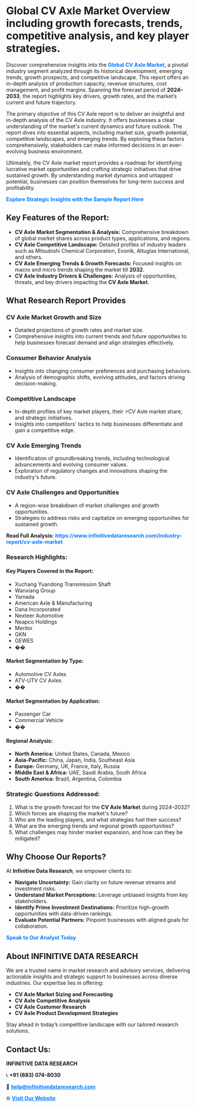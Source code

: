 <h1>Global CV Axle Market Overview including growth forecasts, trends, competitive analysis, and key player strategies.</h1>
<p>
Discover comprehensive insights into the 
<a href="https://www.infinitivedataresearch.com/industry-report/cv-axle-market" rel="dofollow" style="color: #007BFF; text-decoration: none;"><strong>Global CV Axle Market</strong></a>, a pivotal industry segment analyzed through its historical development, emerging trends, growth prospects, and competitive landscape. This report offers an in-depth analysis of production capacity, revenue structures, cost management, and profit margins. Spanning the forecast period of <strong>2024–2033</strong>, the report highlights key drivers, growth rates, and the market’s current and future trajectory.
</p>
<p>
The primary objective of this CV Axle report is to deliver an insightful and in-depth analysis of the CV Axle industry. It offers businesses a clear understanding of the market's current dynamics and future outlook. The report dives into essential aspects, including market size, growth potential, competitive landscapes, and emerging trends. By exploring these factors comprehensively, stakeholders can make informed decisions in an ever-evolving business environment.
</p>
<p>
Ultimately, the CV Axle market report provides a roadmap for identifying lucrative market opportunities and crafting strategic initiatives that drive sustained growth. By understanding market dynamics and untapped potential, businesses can position themselves for long-term success and profitability.
</p>
<p>
<a href="https://www.infinitivedataresearch.com/request-sample/reportId=108494" style="color: #007BFF; text-decoration: none;"><strong>Explore Strategic Insights with the Sample Report Here</strong></a>
</p>

<h2>Key Features of the Report:</h2>
<ul>
<li><strong>CV Axle Market Segmentation & Analysis:</strong> Comprehensive breakdown of global market shares across product types, applications, and regions.</li>
<li><strong>CV Axle Competitive Landscape:</strong> Detailed profiles of industry leaders such as Mitsubishi Chemical Corporation, Evonik, Altuglas International, and others.</li>
<li><strong>CV Axle Emerging Trends & Growth Forecasts:</strong> Focused insights on macro and micro trends shaping the market till <strong>2032</strong>.</li>
<li><strong>CV Axle Industry Drivers & Challenges:</strong> Analysis of opportunities, threats, and key drivers impacting the <strong>CV Axle Market</strong>.</li>
</ul>

<h2>What Research Report Provides</h2>
<h3>CV Axle Market Growth and Size</h3>
<ul>
<li>Detailed projections of growth rates and market size.</li>
<li>Comprehensive insights into current trends and future opportunities to help businesses forecast demand and align strategies effectively.</li>
</ul>

<h3>Consumer Behavior Analysis</h3>
<ul>
<li>Insights into changing consumer preferences and purchasing behaviors.</li>
<li>Analysis of demographic shifts, evolving attitudes, and factors driving decision-making.</li>
</ul>

<h3>Competitive Landscape</h3>
<ul>
<li>In-depth profiles of key market players, their >CV Axle market share, and strategic initiatives.</li>
<li>Insights into competitors' tactics to help businesses differentiate and gain a competitive edge.</li>
</ul>

<h3>CV Axle Emerging Trends</h3>
<ul>
<li>Identification of groundbreaking trends, including technological advancements and evolving consumer values.</li>
<li>Exploration of regulatory changes and innovations shaping the industry's future.</li>
</ul>

<h3>CV Axle Challenges and Opportunities</h3>
<ul>
<li>A region-wise breakdown of market challenges and growth opportunities.</li>
<li>Strategies to address risks and capitalize on emerging opportunities for sustained growth.</li>
</ul>
<p><strong>Read Full Analysis:</strong> <a href="https://www.infinitivedataresearch.com/industry-report/cv-axle-market" rel="dofollow" style="color: #007BFF; text-decoration: none;"><strong>https://www.infinitivedataresearch.com/industry-report/cv-axle-market</strong></a></p>
<h3>Research Highlights:</h3>
<h4>Key Players Covered in the Report:</h4>
<ul><li>Xuchang Yuandong Transmission Shaft</li><li>Wanxiang Group</li><li>Yamada</li><li>American Axle &amp; Manufacturing</li><li>Dana Incorporated</li><li>Nexteer Automotive</li><li>Neapco Holdings</li><li>Meritor</li><li>GKN</li><li>GEWES</li><li>��</li></ul>
<h4>Market Segmentation by Type:</h4>
<ul><li>Automotive CV Axles</li><li>ATV-UTV CV Axles</li><li>��</li></ul>
<h4>Market Segmentation by Application:</h4>
<ul><li>Passenger Car</li><li>Commercial Vehicle</li><li>��</li></ul>

<h4>Regional Analysis:</h4>
<ul>
<li><strong>North America:</strong> United States, Canada, Mexico</li>
<li><strong>Asia-Pacific:</strong> China, Japan, India, Southeast Asia</li>
<li><strong>Europe:</strong> Germany, UK, France, Italy, Russia</li>
<li><strong>Middle East & Africa:</strong> UAE, Saudi Arabia, South Africa</li>
<li><strong>South America:</strong> Brazil, Argentina, Colombia</li>
</ul>

<h3>Strategic Questions Addressed:</h3>
<ol>
<li>What is the growth forecast for the <strong>CV Axle Market</strong> during 2024–2032?</li>
<li>Which forces are shaping the market's future?</li>
<li>Who are the leading players, and what strategies fuel their success?</li>
<li>What are the emerging trends and regional growth opportunities?</li>
<li>What challenges may hinder market expansion, and how can they be mitigated?</li>
</ol>

<h2>Why Choose Our Reports?</h2>
<p>At <strong>Infinitive Data Research</strong>, we empower clients to:</p>
<ul>
<li><strong>Navigate Uncertainty:</strong> Gain clarity on future revenue streams and investment risks.</li>
<li><strong>Understand Market Perceptions:</strong> Leverage unbiased insights from key stakeholders.</li>
<li><strong>Identify Prime Investment Destinations:</strong> Prioritize high-growth opportunities with data-driven rankings.</li>
<li><strong>Evaluate Potential Partners:</strong> Pinpoint businesses with aligned goals for collaboration.</li>
</ul>
<p><a href="https://www.infinitivedataresearch.com/industry-report/cv-axle-market" rel="dofollow" style="color: #007BFF; text-decoration: none;"><strong>Speak to Our Analyst Today</strong></a></p>

<h2>About INFINITIVE DATA RESEARCH</h2>
<p>We are a trusted name in market research and advisory services, delivering actionable insights and strategic support to businesses across diverse industries. Our expertise lies in offering:</p>
<ul>
<li><strong>CV Axle Market Sizing and Forecasting</strong></li>
<li><strong>CV Axle Competitive Analysis</strong></li>
<li><strong>CV Axle Customer Research</strong></li>
<li><strong>CV Axle Product Development Strategies</strong></li>
</ul>
<p>Stay ahead in today’s competitive landscape with our tailored research solutions.</p>

<h2>Contact Us:</h2>
<p><strong>INFINITIVE DATA RESEARCH</strong></p>
<p>📞 <strong>+91 (883) 074-8030</strong></p>
<p>📧 <strong><a href="mailto:help@infinitivedataresearch.com" style="color: #007BFF;">help@infinitivedataresearch.com</a></strong></p>
<p>🌐 <strong><a href="https://www.infinitivedataresearch.com" rel="dofollow" style="color: #007BFF;">Visit Our Website</a></strong></p>